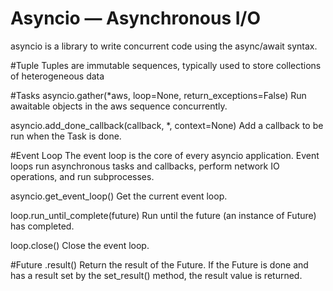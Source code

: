 # Asyncio — Asynchronous I/O
asyncio is a library to write concurrent code using the async/await syntax.

#Tuple
Tuples are immutable sequences, typically used to store collections of heterogeneous data

#Tasks
asyncio.gather(*aws, loop=None, return_exceptions=False)
Run awaitable objects in the aws sequence concurrently.

asyncio.add_done_callback(callback, *, context=None)
Add a callback to be run when the Task is done.

#Event Loop
The event loop is the core of every asyncio application. 
Event loops run asynchronous tasks and callbacks, perform network IO operations, and run subprocesses.

asyncio.get_event_loop()
Get the current event loop.

loop.run_until_complete(future)
Run until the future (an instance of Future) has completed.

loop.close()
Close the event loop.

#Future
.result()
Return the result of the Future.
If the Future is done and has a result set by the set_result() method, the result value is returned.
